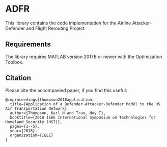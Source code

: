 # ADFR
This library contains the code implementation for the Airline Attacker-Defender and Flight Rerouting Project

## Requirements
The library requires MATLAB version 2017B or newer with the Optimization Toolbox.

## Citation
Please cite the accompanied paper, if you find this useful:

```
@inproceedings{thompson2018application,
  title={Application of a Defender-Attacker-Defender Model to the US Air Transportation Network},
  author={Thompson, Karl H and Tran, Huy T},
  booktitle={2018 IEEE International Symposium on Technologies for Homeland Security (HST)},
  pages={1--5},
  year={2018},
  organization={IEEE}
}
```
